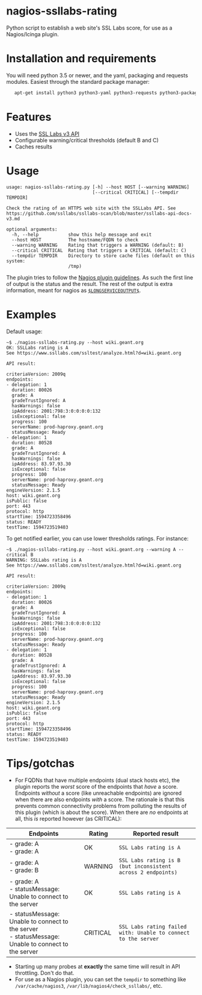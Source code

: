 # nagios-ssllabs-rating

Python script to establish a web site's SSL Labs score, for use as a
Nagios/Icinga plugin.

# Installation and requirements

You will need python 3.5 or newer, and the yaml, packaging and requests modules. Easiest
through the standard package manager:

```sh
   apt-get install python3 python3-yaml python3-requests python3-packaging
```

# Features

* Uses the [SSL Labs v3
  API](https://github.com/ssllabs/ssllabs-scan/blob/master/ssllabs-api-docs-v3.md)
* Configurable warning/critical thresholds (default B and C)
* Caches results

# Usage

```
usage: nagios-ssllabs-rating.py [-h] --host HOST [--warning WARNING]
                                [--critical CRITICAL] [--tempdir TEMPDIR]

Check the rating of an HTTPS web site with the SSLLabs API. See
https://github.com/ssllabs/ssllabs-scan/blob/master/ssllabs-api-docs-v3.md

optional arguments:
  -h, --help           show this help message and exit
  --host HOST          The hostname/FQDN to check
  --warning WARNING    Rating that triggers a WARNING (default: B)
  --critical CRITICAL  Rating that triggers a CRITICAL (default: C)
  --tempdir TEMPDIR    Directory to store cache files (default on this system:
                       /tmp)
```

The plugin tries to follow the [Nagios plugin guidelines](https://nagios-plugins.org/doc/guidelines.html#PLUGOUTPUT).
As such the first line of output is the status and the result.
The rest of the output is extra information, meant for nagios as
[`$LONGSERVICEOUTPUT$`](https://assets.nagios.com/downloads/nagioscore/docs/nagioscore/3/en/macrolist.html#longserviceoutput).

# Examples

Default usage:

```
~$ ./nagios-ssllabs-rating.py --host wiki.geant.org
OK: SSLLabs rating is A
See https://www.ssllabs.com/ssltest/analyze.html?d=wiki.geant.org

API result:

criteriaVersion: 2009q
endpoints:
- delegation: 1
  duration: 80026
  grade: A
  gradeTrustIgnored: A
  hasWarnings: false
  ipAddress: 2001:798:3:0:0:0:0:132
  isExceptional: false
  progress: 100
  serverName: prod-haproxy.geant.org
  statusMessage: Ready
- delegation: 1
  duration: 80528
  grade: A
  gradeTrustIgnored: A
  hasWarnings: false
  ipAddress: 83.97.93.30
  isExceptional: false
  progress: 100
  serverName: prod-haproxy.geant.org
  statusMessage: Ready
engineVersion: 2.1.5
host: wiki.geant.org
isPublic: false
port: 443
protocol: http
startTime: 1594723358496
status: READY
testTime: 1594723519403
```


To get notified earlier, you can use lower thresholds ratings. For instance:

```
~$ ./nagios-ssllabs-rating.py --host wiki.geant.org --warning A --critical B
WARNING: SSLLabs rating is A
See https://www.ssllabs.com/ssltest/analyze.html?d=wiki.geant.org

API result:

criteriaVersion: 2009q
endpoints:
- delegation: 1
  duration: 80026
  grade: A
  gradeTrustIgnored: A
  hasWarnings: false
  ipAddress: 2001:798:3:0:0:0:0:132
  isExceptional: false
  progress: 100
  serverName: prod-haproxy.geant.org
  statusMessage: Ready
- delegation: 1
  duration: 80528
  grade: A
  gradeTrustIgnored: A
  hasWarnings: false
  ipAddress: 83.97.93.30
  isExceptional: false
  progress: 100
  serverName: prod-haproxy.geant.org
  statusMessage: Ready
engineVersion: 2.1.5
host: wiki.geant.org
isPublic: false
port: 443
protocol: http
startTime: 1594723358496
status: READY
testTime: 1594723519403
```


# Tips/gotchas

* For FQDNs that have multiple endpoints (dual stack hosts etc), the plugin
reports the _worst_ score of the endpoints that _have_ a score. Endpoints
_without_ a score (like unreachable endpoints) are ignored when there are also
endpoints _with_ a score. The rationale is that this prevents common connectivity
problems from polluting the results of this plugin (which is about the score).
When there are _no_ endpoints at all, this _is_ reported however (as CRITICAL):

| Endpoints                                                                                            | Rating   | Reported result                                                |
|------------------------------------------------------------------------------------------------------|----------|----------------------------------------------------------------|
| - grade: A<br>- grade: A                                                                             | OK       | `SSL Labs rating is A`                                         |
| - grade: A<br>- grade: B                                                                             | WARNING  | `SSL Labs rating is B (but inconsistent across 2 endpoints)`   |
| - grade: A<br>- statusMessage: Unable to connect to the server                                       | OK       | `SSL Labs rating is A`                                         |
| - statusMessage: Unable to connect to the server<br>- statusMessage: Unable to connect to the server | CRITICAL | `SSL Labs rating failed with: Unable to connect to the server` |




* Starting up many probes at __exactly__ the same time will result in API
throttling. Don't do that.
* For use as a Nagios plugin, you can set the `tempdir` to something like `/var/cache/nagios3`,
  `/var/lib/nagios4/check_ssllabs/`, etc.
